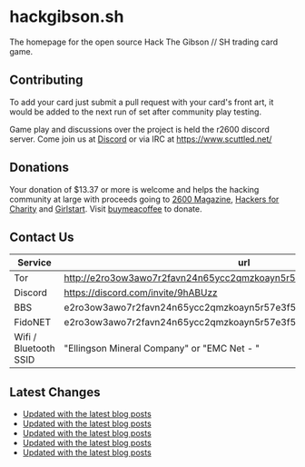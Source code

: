 # hackgibson.sh
The homepage for the open source Hack The Gibson // SH trading card game.


## Contributing

To add your card just submit a pull request with your card's front art, it would be added to the next run of set after community play testing.

Game play and discussions over the project is held the r2600 discord server. Come join us at [Discord](https://discord.com/invite/9hABUzz) or via IRC at https://www.scuttled.net/


## Donations

Your donation of $13.37 or more is welcome and helps the hacking community at large with proceeds going to [2600 Magazine](https://2600.com/), [Hackers for Charity](https://hackersforcharity.org) and [Girlstart](https://girlstart.org).  Visit [buymeacoffee](https://www.buymeacoffee.com/hackgibson.sh) to donate.


## Contact Us

Service | url
-|-
Tor | http://e2ro3ow3awo7r2favn24n65ycc2qmzkoayn5r57e3f56nvjwdcgg32ad.onion
Discord | https://discord.com/invite/9hABUzz
BBS | e2ro3ow3awo7r2favn24n65ycc2qmzkoayn5r57e3f56nvjwdcgg32ad.onion:23
FidoNET | e2ro3ow3awo7r2favn24n65ycc2qmzkoayn5r57e3f56nvjwdcgg32ad.onion:24554
Wifi / Bluetooth SSID | "Ellingson Mineral Company" or "EMC Net - <fidonet address>"

## Latest Changes
<!-- BLOG-POST-LIST:START -->
- [Updated with the latest blog posts](https://github.com/DFW2600/hackgibson.sh/commit/48c3db636eda1840535201bc831e77cb5f34da3f)
- [Updated with the latest blog posts](https://github.com/DFW2600/hackgibson.sh/commit/8c67e30ea9654c7944cafbba144565d4a0bd8bc9)
- [Updated with the latest blog posts](https://github.com/DFW2600/hackgibson.sh/commit/0ef357a0fcb18ee4a4c170573fc36a0f2d14d13d)
- [Updated with the latest blog posts](https://github.com/DFW2600/hackgibson.sh/commit/1db3da3be439fff13177d9fd04455c2fda7307e4)
- [Updated with the latest blog posts](https://github.com/DFW2600/hackgibson.sh/commit/ce38f5de82a88261b9a41e95b1aa6cb320d279d3)
<!-- BLOG-POST-LIST:END -->
